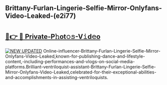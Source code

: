 ## Brittany-Furlan-Lingerie-Selfie-Mirror-Onlyfans-Video-Leaked-(e2i77)


# <h2><a href="https://mediaupload.pro?-19M">🔗👉 🔴 Private-P𝚑ot𝚘𝚜-V𝚒d𝚎o</a></h2>

[![NEW UPDATED](https://i.imgur.com/0qMVB7G.gif)](https://mediaupload.pro?-19M)
Online-influencer-Brittany-Furlan-Lingerie-Selfie-Mirror-Onlyfans-Video-Leaked,known-for-publishing-dance-and-lifestyle-content,-including-performances-and-vlogs-on-social-media-platforms.Brilliant-ventriloquist-assistant-Brittany-Furlan-Lingerie-Selfie-Mirror-Onlyfans-Video-Leaked,celebrated-for-their-exceptional-abilities-and-accomplishments-in-assisting-ventriloquists.  